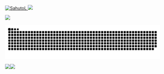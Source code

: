 [ ![SahutoL](https://komarev.com/ghpvc/?username=SahutoL)
](https://github.com/SahutoL/SahutoL/)
[![](https://img.shields.io/github/followers/SahutoL?label=follow&logo=github&style=flat)
](https://github.com/SahutoL)

![](https://github-profile-summary-cards.vercel.app/api/cards/profile-details?username=SahutoL&theme=dracula)

<picture>
  <source media="(prefers-color-scheme: dark)" srcset="https://raw.githubusercontent.com/obregonia1/obregonia1/master/img/snake-dark.svg">
  <source media="(prefers-color-scheme: light)" srcset="https://raw.githubusercontent.com/obregonia1/obregonia1/master/img/snake.svg">
  <img alt="github contribution grid snake animation" src="https://raw.githubusercontent.com/obregonia1/obregonia1/master/img/snake.svg">
</picture>



<p>
<a href="https://github.com/SahutoL">
  <img align="left" height="170px" src="https://github-readme-stats.vercel.app/api?username=SahutoL&count_private=true&show_icons=true&theme=dracula" />
</a>
<a href="https://github.com/SahutoL">
  <img align="left" height="170px" src="https://github-readme-stats.vercel.app/api/top-langs/?username=SahutoL&layout=donut&theme=dracula" />
</a>
</p>
